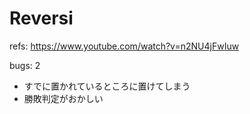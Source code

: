 # Reversi

refs: https://www.youtube.com/watch?v=n2NU4jFwIuw

bugs: 2
- すでに置かれているところに置けてしまう
- 勝敗判定がおかしい
